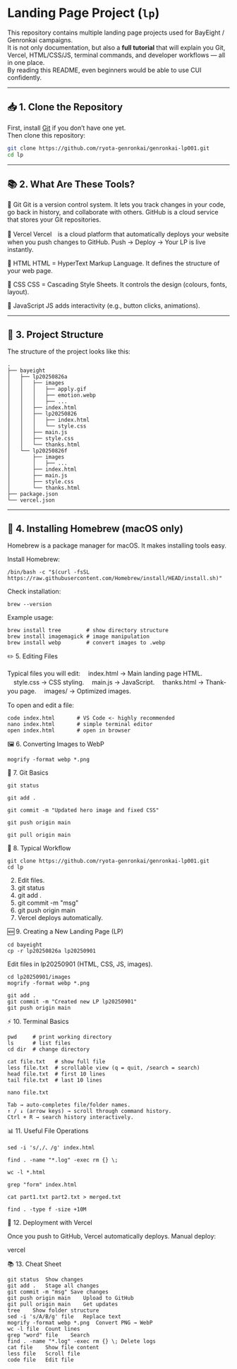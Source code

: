 # Landing Page Project (`lp`)

This repository contains multiple landing page projects used for BayEight / Genronkai campaigns.  
It is not only documentation, but also a **full tutorial** that will explain you Git, Vercel, HTML/CSS/JS, terminal commands, and developer workflows — all in one place.  
By reading this README, even beginners would be able to use CUI confidently.

---

## 📥 1. Clone the Repository

First, install [Git](https://git-scm.com/downloads) if you don’t have one yet.  
Then clone this repository:

```bash
git clone https://github.com/ryota-genronkai/genronkai-lp001.git
cd lp
```
---

## 📚 2. What Are These Tools?
🔹 Git
Git is a version control system. It lets you track changes in your code, go back in history, and collaborate with others.
GitHub is a cloud service that stores your Git repositories.

🔹 Vercel
Vercel　is a cloud platform that automatically deploys your website when you push changes to GitHub.
Push → Deploy → Your LP is live instantly.

🔹 HTML
HTML = HyperText Markup Language. It defines the structure of your web page.

🔹 CSS
CSS = Cascading Style Sheets. It controls the design (colours, fonts, layout).

🔹 JavaScript
JS adds interactivity (e.g., button clicks, animations).

---

## 📂 3. Project Structure

The structure of the project looks like this:

```tree
.
├── bayeight
│   ├── lp20250826a
│   │   ├── images
│   │   │   ├── apply.gif
│   │   │   ├── emotion.webp
│   │   │   ├── ...
│   │   ├── index.html
│   │   ├── lp20250826
│   │   │   ├── index.html
│   │   │   └── style.css
│   │   ├── main.js
│   │   ├── style.css
│   │   └── thanks.html
│   └── lp20250826f
│       ├── images
│       │   ├── ...
│       ├── index.html
│       ├── main.js
│       ├── style.css
│       └── thanks.html
├── package.json
└── vercel.json
```
---

## 🔧 4. Installing Homebrew (macOS only)

Homebrew
 is a package manager for macOS. It makes installing tools easy.

Install Homebrew:
```
/bin/bash -c "$(curl -fsSL https://raw.githubusercontent.com/Homebrew/install/HEAD/install.sh)"
```

Check installation:
```
brew --version
```

Example usage:
```
brew install tree        # show directory structure
brew install imagemagick # image manipulation
brew install webp        # convert images to .webp
```
✏️ 5. Editing Files

Typical files you will edit:
　index.html → Main landing page HTML.
　style.css → CSS styling.
　main.js → JavaScript.
　thanks.html → Thank-you page.
　images/ → Optimized images.

To open and edit a file:
```
code index.html       # VS Code <- highly recommended
nano index.html       # simple terminal editor
open index.html       # open in browser
```

🖼️ 6. Converting Images to WebP

```Convert PNG → WebP:
mogrify -format webp *.png
```

🌳 7. Git Basics
```Check status:
git status
```

```Add files:
git add .
```

```Commit:
git commit -m "Updated hero image and fixed CSS"
```

```Push:
git push origin main
```

```Pull:
git pull origin main
```

🔄 8. Typical Workflow

```1. Clone once:
git clone https://github.com/ryota-genronkai/genronkai-lp001.git
cd lp
```
2. Edit files.
3. git status
4. git add .
5. git commit -m "msg"
6. git push origin main
7. Vercel deploys automatically.

🆕 9. Creating a New Landing Page (LP)

```Create new LP by copying an existing one:
cd bayeight
cp -r lp20250826a lp20250901
```

Edit files in lp20250901 (HTML, CSS, JS, images).
```Optimize images:
cd lp20250901/images
mogrify -format webp *.png
```

```Commit & push:
git add .
git commit -m "Created new LP lp20250901"
git push origin main
```

⚡ 10. Terminal Basics
```🔹 Navigation
pwd     # print working directory
ls      # list files
cd dir  # change directory
```

```🔹 File viewing
cat file.txt   # show full file
less file.txt  # scrollable view (q = quit, /search = search)
head file.txt  # first 10 lines
tail file.txt  # last 10 lines
```

```🔹 Editing
nano file.txt
```

```🔹 Autocomplete & history
Tab → auto-completes file/folder names.
↑ / ↓ (arrow keys) → scroll through command history.
Ctrl + R → search history interactively.
```

📊 11. Useful File Operations

```Replace characters in file:
sed -i 's/,/、/g' index.html
```

```Delete .log files:
find . -name "*.log" -exec rm {} \;
```

```Count lines:
wc -l *.html
```

```Search in files:
grep "form" index.html
```

```Merge files:
cat part1.txt part2.txt > merged.txt
```

```Find large files:
find . -type f -size +10M
```

🚀 12. Deployment with Vercel

Once you push to GitHub, Vercel automatically deploys.
Manual deploy:

vercel

📚 13. Cheat Sheet
```Command	Purpose
git status	Show changes
git add .	Stage all changes
git commit -m "msg"	Save changes
git push origin main	Upload to GitHub
git pull origin main	Get updates
tree	Show folder structure
sed -i 's/A/B/g' file	Replace text
mogrify -format webp *.png	Convert PNG → WebP
wc -l file	Count lines
grep "word" file	Search
find . -name "*.log" -exec rm {} \;	Delete logs
cat file	Show file content
less file	Scroll file
code file	Edit file
```
